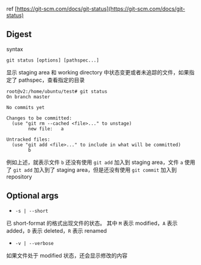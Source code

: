 ref
[https://git-scm.com/docs/git-status](https://git-scm.com/docs/git-status)
## Digest
syntax
```
git status [options] [pathspec...]
```
显示 staging area 和 working directory 中状态变更或者未追踪的文件，如果指定了 pathspec，查看指定的目录
```
root@v2:/home/ubuntu/test# git status
On branch master

No commits yet

Changes to be committed:
  (use "git rm --cached <file>..." to unstage)
        new file:   a

Untracked files:
  (use "git add <file>..." to include in what will be committed)
        b
```
例如上述，就表示文件 `b` 还没有使用 `git add` 加入到 staging area，文件 `a` 使用了 `git add` 加入到了 staging area，但是还没有使用 `git commit` 加入到 repository
## Optional args

- `-s | --short`

已 short-format 的格式出现文件的状态。
其中 `M` 表示 modified，`A` 表示 added，`D` 表示 deleted，`R` 表示 renamed

- `-v | --verbose`

如果文件处于 modified 状态，还会显示修改的内容

